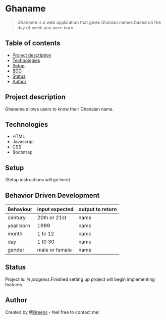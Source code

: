 # Ghaname
> Ghaname is a web application that gives Ghanian names based on the day of week you were born

## Table of contents
* [Project description](#project-description)
* [Technologies](#technologies)
* [Setup](#setup)
* [BDD](#bdd)
* [Status](#status)
* [Author](#author)

## Project description
Ghaname allows users to know their Ghanaian name.

## Technologies
* HTML
* Javascript
* CSS
* Bootstrap

## Setup
(Setup instructions will go here)

## Behavior Driven Development
|Behaviour|input expected|output to return|
|---------|--------------|----------------|
|century  | 20th or 21st | name           |
|year born|1999          | name           |
|month    |1 to 12       | name           |
|day      |1 t0 30       | name           |
|gender   |male or female| name           |

## Status
Project is: _in progress_.Finished setting up project will begin implementing features

## Author
Created by [@Breens](https://www.linkedin.com/in/breens-mbaka-b447781b9/) - feel free to contact me!
